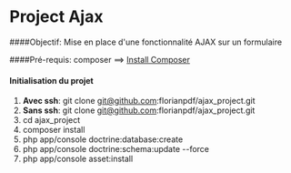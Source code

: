 Project Ajax
==============
####Objectif:
Mise en place d'une fonctionnalité AJAX sur un formulaire

####Pré-requis: 
composer ==> [Install Composer](https://getcomposer.org/doc/00-intro.md)

#### Initialisation du projet
1. **Avec ssh**: git clone git@github.com:florianpdf/ajax_project.git
2. **Sans ssh**: git clone git@github.com:florianpdf/ajax_project.git
3. cd ajax_project
4. composer install
5. php app/console doctrine:database:create
6. php app/console doctrine:schema:update --force
7. php app/console asset:install
